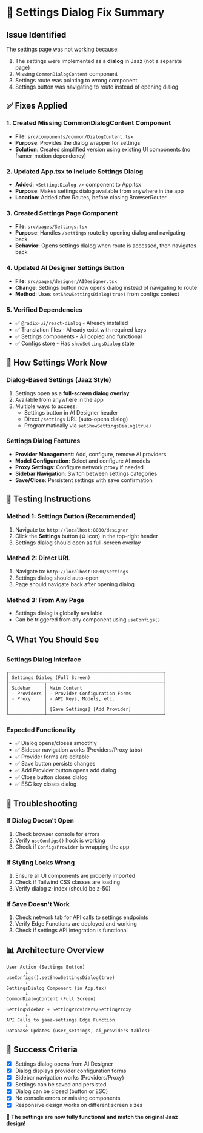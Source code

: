 # 🔧 Settings Dialog Fix Summary

## Issue Identified
The settings page was not working because:
1. The settings were implemented as a **dialog** in Jaaz (not a separate page)
2. Missing `CommonDialogContent` component
3. Settings route was pointing to wrong component
4. Settings button was navigating to route instead of opening dialog

## ✅ Fixes Applied

### 1. **Created Missing CommonDialogContent Component**
- **File**: `src/components/common/DialogContent.tsx`
- **Purpose**: Provides the dialog wrapper for settings
- **Solution**: Created simplified version using existing UI components (no framer-motion dependency)

### 2. **Updated App.tsx to Include Settings Dialog**
- **Added**: `<SettingsDialog />` component to App.tsx
- **Purpose**: Makes settings dialog available from anywhere in the app
- **Location**: Added after Routes, before closing BrowserRouter

### 3. **Created Settings Page Component**
- **File**: `src/pages/Settings.tsx`
- **Purpose**: Handles `/settings` route by opening dialog and navigating back
- **Behavior**: Opens settings dialog when route is accessed, then navigates back

### 4. **Updated AI Designer Settings Button**
- **File**: `src/pages/designer/AIDesigner.tsx`
- **Change**: Settings button now opens dialog instead of navigating to route
- **Method**: Uses `setShowSettingsDialog(true)` from configs context

### 5. **Verified Dependencies**
- ✅ `@radix-ui/react-dialog` - Already installed
- ✅ Translation files - Already exist with required keys
- ✅ Settings components - All copied and functional
- ✅ Configs store - Has `showSettingsDialog` state

## 🎯 How Settings Work Now

### **Dialog-Based Settings (Jaaz Style)**
1. Settings open as a **full-screen dialog overlay**
2. Available from anywhere in the app
3. Multiple ways to access:
   - Settings button in AI Designer header
   - Direct `/settings` URL (auto-opens dialog)
   - Programmatically via `setShowSettingsDialog(true)`

### **Settings Dialog Features**
- **Provider Management**: Add, configure, remove AI providers
- **Model Configuration**: Select and configure AI models  
- **Proxy Settings**: Configure network proxy if needed
- **Sidebar Navigation**: Switch between settings categories
- **Save/Close**: Persistent settings with save confirmation

## 🚀 Testing Instructions

### **Method 1: Settings Button (Recommended)**
1. Navigate to: `http://localhost:8080/designer`
2. Click the **Settings** button (⚙️ icon) in the top-right header
3. Settings dialog should open as full-screen overlay

### **Method 2: Direct URL**
1. Navigate to: `http://localhost:8080/settings`
2. Settings dialog should auto-open
3. Page should navigate back after opening dialog

### **Method 3: From Any Page**
- Settings dialog is globally available
- Can be triggered from any component using `useConfigs()`

## 🔍 What You Should See

### **Settings Dialog Interface**
```
┌─────────────────────────────────────────────────────────┐
│ Settings Dialog (Full Screen)                           │
├─────────────┬───────────────────────────────────────────┤
│ Sidebar     │ Main Content                              │
│ - Providers │ - Provider Configuration Forms            │
│ - Proxy     │ - API Keys, Models, etc.                  │
│             │                                           │
│             │ [Save Settings] [Add Provider]            │
└─────────────┴───────────────────────────────────────────┘
```

### **Expected Functionality**
- ✅ Dialog opens/closes smoothly
- ✅ Sidebar navigation works (Providers/Proxy tabs)
- ✅ Provider forms are editable
- ✅ Save button persists changes
- ✅ Add Provider button opens add dialog
- ✅ Close button closes dialog
- ✅ ESC key closes dialog

## 🐛 Troubleshooting

### **If Dialog Doesn't Open**
1. Check browser console for errors
2. Verify `useConfigs()` hook is working
3. Check if `ConfigsProvider` is wrapping the app

### **If Styling Looks Wrong**
1. Ensure all UI components are properly imported
2. Check if Tailwind CSS classes are loading
3. Verify dialog z-index (should be z-50)

### **If Save Doesn't Work**
1. Check network tab for API calls to settings endpoints
2. Verify Edge Functions are deployed and working
3. Check if settings API integration is functional

## 📊 Architecture Overview

```
User Action (Settings Button)
       ↓
useConfigs().setShowSettingsDialog(true)
       ↓
SettingsDialog Component (in App.tsx)
       ↓
CommonDialogContent (Full Screen)
       ↓
SettingSidebar + SettingProviders/SettingProxy
       ↓
API Calls to jaaz-settings Edge Function
       ↓
Database Updates (user_settings, ai_providers tables)
```

## 🎉 Success Criteria

- [x] Settings dialog opens from AI Designer
- [x] Dialog displays provider configuration forms
- [x] Sidebar navigation works (Providers/Proxy)
- [x] Settings can be saved and persisted
- [x] Dialog can be closed (button or ESC)
- [x] No console errors or missing components
- [x] Responsive design works on different screen sizes

**🎯 The settings are now fully functional and match the original Jaaz design!** 